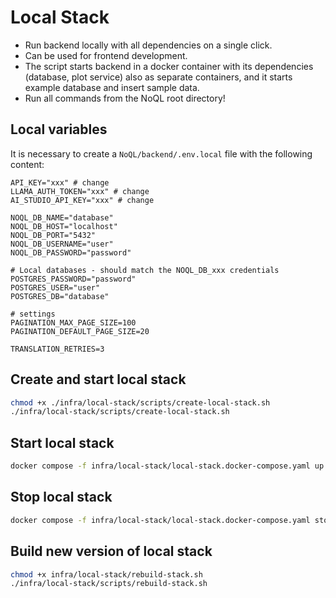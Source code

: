 # Local Stack

- Run backend locally with all dependencies on a single click.
- Can be used for frontend development.
- The script starts backend in a docker container with its dependencies (database, plot service) also as separate containers, and it starts example database and insert sample data.
- Run all commands from the NoQL root directory!

## Local variables
It is necessary to create a `NoQL/backend/.env.local` file with the following content:
```dotenv
API_KEY="xxx" # change
LLAMA_AUTH_TOKEN="xxx" # change
AI_STUDIO_API_KEY="xxx" # change

NOQL_DB_NAME="database"
NOQL_DB_HOST="localhost"
NOQL_DB_PORT="5432"
NOQL_DB_USERNAME="user"
NOQL_DB_PASSWORD="password"

# Local databases - should match the NOQL_DB_xxx credentials
POSTGRES_PASSWORD="password"
POSTGRES_USER="user"
POSTGRES_DB="database"

# settings
PAGINATION_MAX_PAGE_SIZE=100
PAGINATION_DEFAULT_PAGE_SIZE=20

TRANSLATION_RETRIES=3
```

## Create and start local stack
```bash
chmod +x ./infra/local-stack/scripts/create-local-stack.sh
./infra/local-stack/scripts/create-local-stack.sh
```

## Start local stack
```bash
docker compose -f infra/local-stack/local-stack.docker-compose.yaml up -d
```

## Stop local stack
```bash
docker compose -f infra/local-stack/local-stack.docker-compose.yaml stop
```

## Build new version of local stack
```bash
chmod +x infra/local-stack/rebuild-stack.sh 
./infra/local-stack/scripts/rebuild-stack.sh
```